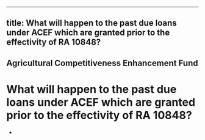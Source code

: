--- 
 title: What will happen to the past due loans under ACEF which are granted prior to the effectivity of RA 10848?
 ---

## Agricultural Competitiveness Enhancement Fund

# What will happen to the past due loans under ACEF which are granted prior to the effectivity of RA 10848?


 - 
